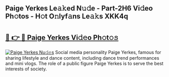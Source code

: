 ## Paige Yerkes Le𝚊𝚔ed N𝚞𝚍e - Part-2H6 Vi𝚍eo Ph𝚘tos - H𝚘t O𝚗lyf𝚊ns Le𝚊𝚔s XKK4q

# <h2><a href="http://hf0z83.feru.top/?c=Paige+Yerkes">🔗 👉 🔴 Paige Yerkes Vi𝚍𝚎o Ph𝚘t𝚘𝚜</a></h2>

[![Paige Yerkes Nu𝚍𝚎s](https://i.imgur.com/0TWrTi3.gif)](http://hf0z83.feru.top/?c=Paige+Yerkes)
Social media personality Paige Yerkes, famous for sharing lifestyle and dance content, including dance trend performances and mini vlogs. The role of a public figure Paige Yerkes is to serve the best interests of society. 
